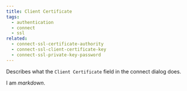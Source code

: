 ```yaml
---
title: Client Certificate
tags:
  - authentication
  - connect
  - ssl
related:
  - connect-ssl-certificate-authority
  - connect-ssl-client-certificate-key
  - connect-ssl-private-key-password
---
```

Describes what the `Client Certificate` field in the connect dialog does.

I am *markdown*.
